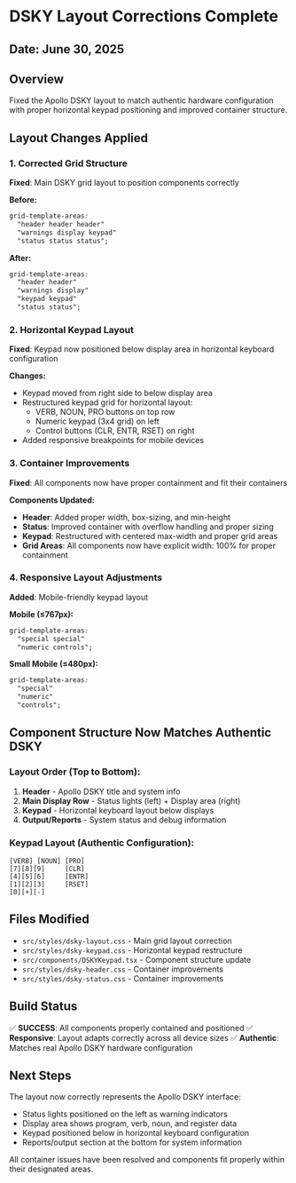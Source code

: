 # DSKY Layout Corrections Complete

## Date: June 30, 2025

## Overview
Fixed the Apollo DSKY layout to match authentic hardware configuration with proper horizontal keypad positioning and improved container structure.

## Layout Changes Applied

### 1. Corrected Grid Structure
**Fixed**: Main DSKY grid layout to position components correctly

**Before:**
```css
grid-template-areas:
  "header header header"
  "warnings display keypad"
  "status status status";
```

**After:**
```css
grid-template-areas:
  "header header"
  "warnings display"
  "keypad keypad"
  "status status";
```

### 2. Horizontal Keypad Layout
**Fixed**: Keypad now positioned below display area in horizontal keyboard configuration

**Changes:**
- Keypad moved from right side to below display area
- Restructured keypad grid for horizontal layout:
  - VERB, NOUN, PRO buttons on top row
  - Numeric keypad (3x4 grid) on left
  - Control buttons (CLR, ENTR, RSET) on right
- Added responsive breakpoints for mobile devices

### 3. Container Improvements
**Fixed**: All components now have proper containment and fit their containers

**Components Updated:**
- **Header**: Added proper width, box-sizing, and min-height
- **Status**: Improved container with overflow handling and proper sizing
- **Keypad**: Restructured with centered max-width and proper grid areas
- **Grid Areas**: All components now have explicit width: 100% for proper containment

### 4. Responsive Layout Adjustments
**Added**: Mobile-friendly keypad layout

**Mobile (≤767px):**
```css
grid-template-areas:
  "special special"
  "numeric controls";
```

**Small Mobile (≤480px):**
```css
grid-template-areas:
  "special"
  "numeric"
  "controls";
```

## Component Structure Now Matches Authentic DSKY

### Layout Order (Top to Bottom):
1. **Header** - Apollo DSKY title and system info
2. **Main Display Row** - Status lights (left) + Display area (right)
3. **Keypad** - Horizontal keyboard layout below displays
4. **Output/Reports** - System status and debug information

### Keypad Layout (Authentic Configuration):
```
[VERB] [NOUN] [PRO]
[7][8][9]     [CLR]
[4][5][6]     [ENTR]
[1][2][3]     [RSET]
[0][+][-]
```

## Files Modified
- `src/styles/dsky-layout.css` - Main grid layout correction
- `src/styles/dsky-keypad.css` - Horizontal keypad restructure
- `src/components/DSKYKeypad.tsx` - Component structure update
- `src/styles/dsky-header.css` - Container improvements
- `src/styles/dsky-status.css` - Container improvements

## Build Status
✅ **SUCCESS**: All components properly contained and positioned
✅ **Responsive**: Layout adapts correctly across all device sizes
✅ **Authentic**: Matches real Apollo DSKY hardware configuration

## Next Steps
The layout now correctly represents the Apollo DSKY interface:
- Status lights positioned on the left as warning indicators
- Display area shows program, verb, noun, and register data
- Keypad positioned below in horizontal keyboard configuration
- Reports/output section at the bottom for system information

All container issues have been resolved and components fit properly within their designated areas.
